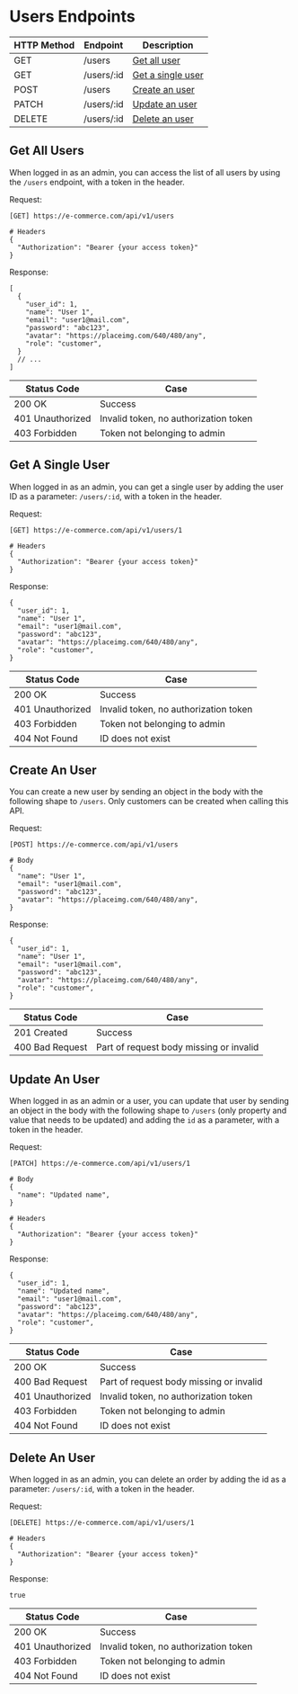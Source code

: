 # Users Endpoints

| HTTP Method | Endpoint   | Description                             |
| ----------- | ---------- | --------------------------------------- |
| GET         | /users     | [Get all user](#get-all-users)          |
| GET         | /users/:id | [Get a single user](#get-a-single-user) |
| POST        | /users     | [Create an user](#create-an-user)       |
| PATCH       | /users/:id | [Update an user](#update-an-user)       |
| DELETE      | /users/:id | [Delete an user](#delete-an-user)       |

## Get All Users

When logged in as an admin, you can access the list of all users by using the `/users` endpoint, with a token in the header.

Request:

```
[GET] https://e-commerce.com/api/v1/users

# Headers
{
  "Authorization": "Bearer {your access token}"
}
```

Response:

```
[
  {
    "user_id": 1,
    "name": "User 1",
    "email": "user1@mail.com",
    "password": "abc123",
    "avatar": "https://placeimg.com/640/480/any",
    "role": "customer",
  }
  // ...
]
```

| Status Code      | Case                                  |
| ---------------- | ------------------------------------- |
| 200 OK           | Success                               |
| 401 Unauthorized | Invalid token, no authorization token |
| 403 Forbidden    | Token not belonging to admin          |

## Get A Single User

When logged in as an admin, you can get a single user by adding the user ID as a parameter: `/users/:id`, with a token in the header.

Request:

```
[GET] https://e-commerce.com/api/v1/users/1

# Headers
{
  "Authorization": "Bearer {your access token}"
}
```

Response:

```
{
  "user_id": 1,
  "name": "User 1",
  "email": "user1@mail.com",
  "password": "abc123",
  "avatar": "https://placeimg.com/640/480/any",
  "role": "customer",
}
```

| Status Code      | Case                                  |
| ---------------- | ------------------------------------- |
| 200 OK           | Success                               |
| 401 Unauthorized | Invalid token, no authorization token |
| 403 Forbidden    | Token not belonging to admin          |
| 404 Not Found    | ID does not exist                     |

## Create An User

You can create a new user by sending an object in the body with the following shape to `/users`. Only customers can be created when calling this API.

Request:

```
[POST] https://e-commerce.com/api/v1/users

# Body
{
  "name": "User 1",
  "email": "user1@mail.com",
  "password": "abc123",
  "avatar": "https://placeimg.com/640/480/any",
}
```

Response:

```
{
  "user_id": 1,
  "name": "User 1",
  "email": "user1@mail.com",
  "password": "abc123",
  "avatar": "https://placeimg.com/640/480/any",
  "role": "customer",
}
```

| Status Code     | Case                                    |
| --------------- | --------------------------------------- |
| 201 Created     | Success                                 |
| 400 Bad Request | Part of request body missing or invalid |

## Update An User

When logged in as an admin or a user, you can update that user by sending an object in the body with the following shape to `/users` (only property and value that needs to be updated) and adding the `id` as a parameter, with a token in the header.

Request:

```
[PATCH] https://e-commerce.com/api/v1/users/1

# Body
{
  "name": "Updated name",
}

# Headers
{
  "Authorization": "Bearer {your access token}"
}
```

Response:

```
{
  "user_id": 1,
  "name": "Updated name",
  "email": "user1@mail.com",
  "password": "abc123",
  "avatar": "https://placeimg.com/640/480/any",
  "role": "customer",
}
```

| Status Code      | Case                                    |
| ---------------- | --------------------------------------- |
| 200 OK           | Success                                 |
| 400 Bad Request  | Part of request body missing or invalid |
| 401 Unauthorized | Invalid token, no authorization token   |
| 403 Forbidden    | Token not belonging to admin            |
| 404 Not Found    | ID does not exist                       |

## Delete An User

When logged in as an admin, you can delete an order by adding the id as a parameter: `/users/:id`, with a token in the header.

Request:

```
[DELETE] https://e-commerce.com/api/v1/users/1

# Headers
{
  "Authorization": "Bearer {your access token}"
}
```

Response:

```
true
```

| Status Code      | Case                                  |
| ---------------- | ------------------------------------- |
| 200 OK           | Success                               |
| 401 Unauthorized | Invalid token, no authorization token |
| 403 Forbidden    | Token not belonging to admin          |
| 404 Not Found    | ID does not exist                     |

